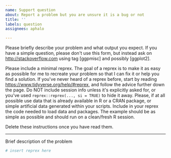 ```yaml
---
name: Support question
about: Report a problem but you are unsure it is a bug or not
title: ''
labels: question
assignees: aphalo

---
```


Please briefly describe your problem and what output you expect. If you have a simple question, please don't use this form, but instead ask on <http://stackoverflow.com> using tag [ggpmisc] and possibly [ggplot2].

Please include a minimal reprex. The goal of a reprex is to make it as easy as possible for me to recreate your problem so that I can fix it or help you find a solution. If you've never heard of a reprex before, start by reading <https://www.tidyverse.org/help/#reprex>, and follow the advice further down the page. Do NOT include session info unless it's explicitly asked for, or you've used `reprex::reprex(..., si = TRUE)` to hide it away.  Please, if at all possible use data that is already available in R or a CRAN package, or simple artificial data generated within your scripts. Include in your reprex the code needed to load data and packages. The example should be as simple as possible and should run on a clean/fresh R session.

Delete these instructions once you have read them.

---

Brief description of the problem

```r
# insert reprex here
```
